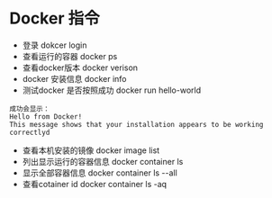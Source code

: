 # Docker 指令
- 登录  dokcer login
- 查看运行的容器 docker ps
- 查看docker版本 docker verison
- docker 安装信息 docker info
- 测试docker 是否按照成功 docker run hello-world
~~~
成功会显示：
Hello from Docker!
This message shows that your installation appears to be working correctlyd
~~~
- 查看本机安装的镜像 docker image list
- 列出显示运行的容器信息  docker container ls 
- 显示全部容器信息 docker container ls --all
- 查看cotainer id docker container ls -aq

